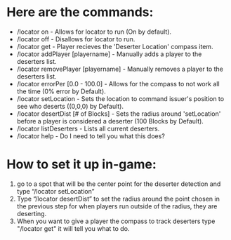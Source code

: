 # Here are the commands:
- /locator on - Allows for locator to run (On by default).
- /locator off - Disallows for locator to run.
- /locator get - Player recieves the 'Deserter Location' compass item.
- /locator addPlayer [playername] - Manually adds a player to the deserters list.
- /locator removePlayer [playername] - Manually removes a player to the deserters list.
- /locator errorPer [0.0 - 100.0] - Allows for the compass to not work all the time (0% error by Default).
- /locator setLocation - Sets the location to command issuer's position to see who deserts ((0,0,0) by Default).
- /locator desertDist [# of Blocks] - Sets the radius around 'setLocation' before a player is considered a deserter (100 Blocks by Default).
- /locator listDeserters - Lists all current deserters.
- /locator help - Do I need to tell you what this does?
# How to set it up in-game:
1. go to a spot that will be the center point for the deserter detection and type “/locator setLocation”
2. Type “/locator desertDist” to set the radius around the point chosen in the previous step for when players run outside of the radius, they are deserting.
3. When you want to give a player the compass to track deserters type "/locator get" it will tell you what to do.
